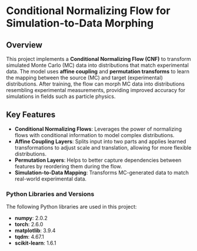 # Conditional Normalizing Flow for Simulation-to-Data Morphing

## Overview
This project implements a **Conditional Normalizing Flow (CNF)** to transform simulated Monte Carlo (MC) data into distributions that match experimental data. The model uses **affine coupling** and **permutation transforms** to learn the mapping between the source (MC) and target (experimental) distributions. After training, the flow can morph MC data into distributions resembling experimental measurements, providing improved accuracy for simulations in fields such as particle physics.

## Key Features
- **Conditional Normalizing Flows**: Leverages the power of normalizing flows with conditional information to model complex distributions.
- **Affine Coupling Layers**: Splits input into two parts and applies learned transformations to adjust scale and translation, allowing for more flexible distributions.
- **Permutation Layers**: Helps to better capture dependencies between features by reordering them during the flow.
- **Simulation-to-Data Mapping**: Transforms MC-generated data to match real-world experimental data.

### Python Libraries and Versions

The following Python libraries are used in this project:

- **numpy**: 2.0.2
- **torch**: 2.6.0
- **matplotlib**: 3.9.4
- **tqdm**: 4.67.1
- **scikit-learn**: 1.6.1
